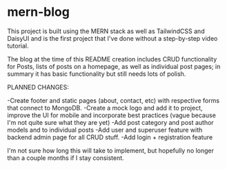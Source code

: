 # mern-blog

This project is built using the MERN stack as well as TailwindCSS and DaisyUI and is the first project that I've done without a step-by-step video tutorial.

The blog at the time of this README creation includes CRUD functionality for Posts, lists of posts on a homepage, as well as individual post pages; in summary
it has basic functionality but still needs lots of polish.

PLANNED CHANGES:

-Create footer and static pages (about, contact, etc) with respective forms that connect to MongoDB.
-Create a mock logo and add it to project, improve the UI for mobile and incorporate best practices (vague because I'm not quite sure what they are yet)
-Add post category and post author models and to individual posts
-Add user and superuser feature with backend admin page for all CRUD stuff.
-Add login + registration feature

I'm not sure how long this will take to implement, but hopefully no longer than a couple months if I stay consistent.
